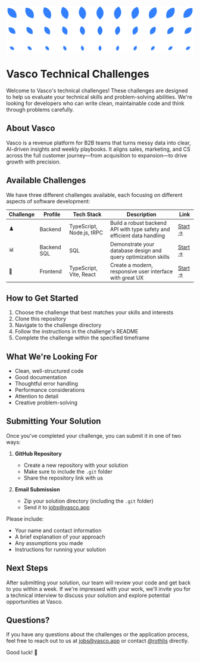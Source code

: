 <img src="https://raw.githubusercontent.com/vascohq/.github/main/profile/github-banner-drift.png" alt="Vasco" align="center" />

# Vasco Technical Challenges

Welcome to Vasco's technical challenges! These challenges are designed to help us evaluate your technical skills and problem-solving abilities. We're looking for developers who can write clean, maintainable code and think through problems carefully.

## About Vasco

Vasco is a revenue platform for B2B teams that turns messy data into clear, AI-driven insights and weekly playbooks. It aligns sales, marketing, and CS across the full customer journey—from acquisition to expansion—to drive growth with precision.

## Available Challenges

We have three different challenges available, each focusing on different aspects of software development:

| Challenge | Profile | Tech Stack | Description | Link |
|-----------|---------|------------|-------------|------|
| ♟️ | Backend | TypeScript, Node.js, tRPC | Build a robust backend API with type safety and efficient data handling | [Start →](./backend) |
| 📊 | Backend SQL | SQL | Demonstrate your database design and query optimization skills | [Start →](./backend-sql) |
| 🧩 | Frontend | TypeScript, Vite, React | Create a modern, responsive user interface with great UX | [Start →](./frontend) |

## How to Get Started

1. Choose the challenge that best matches your skills and interests
2. Clone this repository
3. Navigate to the challenge directory
4. Follow the instructions in the challenge's README
5. Complete the challenge within the specified timeframe

## What We're Looking For

- Clean, well-structured code
- Good documentation
- Thoughtful error handling
- Performance considerations
- Attention to detail
- Creative problem-solving

## Submitting Your Solution

Once you've completed your challenge, you can submit it in one of two ways:

1. **GitHub Repository**
   - Create a new repository with your solution
   - Make sure to include the `.git` folder
   - Share the repository link with us

2. **Email Submission**
   - Zip your solution directory (including the `.git` folder)
   - Send it to jobs@vasco.app

Please include:
- Your name and contact information
- A brief explanation of your approach
- Any assumptions you made
- Instructions for running your solution

## Next Steps

After submitting your solution, our team will review your code and get back to you within a week. If we're impressed with your work, we'll invite you for a technical interview to discuss your solution and explore potential opportunities at Vasco.

## Questions?

If you have any questions about the challenges or the application process, feel free to reach out to us at jobs@vasco.app or contact [@rothlis](https://github.com/rothlis) directly.

Good luck! 🚀
